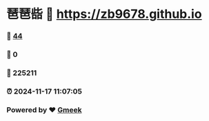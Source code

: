 # 琶琶啙 :link: https://zb9678.github.io 
### :page_facing_up: [44](https://zb9678.github.io/tag.html) 
### :speech_balloon: 0 
### :hibiscus: 225211 
### :alarm_clock: 2024-11-17 11:07:05 
### Powered by :heart: [Gmeek](https://github.com/Meekdai/Gmeek)
